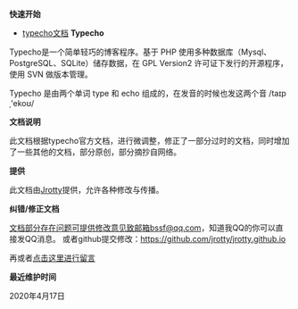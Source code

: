 **快速开始**
 * [typecho文档](/extend/themes)
**Typecho**

Typecho是一个简单轻巧的博客程序。基于 PHP 使用多种数据库（Mysql、PostgreSQL、SQLite）储存数据，在 GPL Version2 许可证下发行的开源程序，使用 SVN 做版本管理。

Typecho 是由两个单词 type 和 echo 组成的，在发音的时候也发这两个音 /taɪpˌ'ekoʊ/


**文档说明**

此文档根据typecho官方文档，进行微调整，修正了一部分过时的文档，同时增加了一些其他的文档，部分原创，部分摘抄自网络。

**提供**

此文档由[Jrotty](http://qqdie.com)提供，允许各种修改与传播。

**纠错/修正文档**

文档部分存在问题可提供修改意见致邮箱bssf@qq.com，知道我QQ的你可以直接发QQ消息。
或者github提交修改：https://github.com/jrotty/jrotty.github.io

再或者[点击这里进行留言](https://qqdie.com/typecho-doc.html)

**最近维护时间**

2020年4月17日